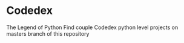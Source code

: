 # Codedex
The Legend of Python
 Find couple Codedex python level projects  on masters branch of this repository
